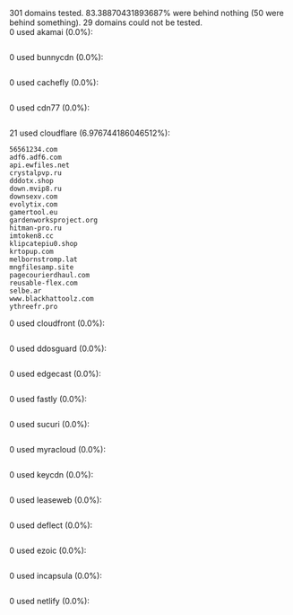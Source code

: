 301 domains tested. 83.38870431893687% were behind nothing (50 were behind something). 29 domains could not be tested.<br>
0 used akamai (0.0%):
```

```

0 used bunnycdn (0.0%):
```

```

0 used cachefly (0.0%):
```

```

0 used cdn77 (0.0%):
```

```

21 used cloudflare (6.976744186046512%):
```
56561234.com
adf6.adf6.com
api.ewfiles.net
crystalpvp.ru
dddotx.shop
down.mvip8.ru
downsexv.com
evolytix.com
gamertool.eu
gardenworksproject.org
hitman-pro.ru
imtoken8.cc
klipcatepiu0.shop
krtopup.com
melbornstromp.lat
mngfilesamp.site
pagecourierdhaul.com
reusable-flex.com
selbe.ar
www.blackhattoolz.com
ythreefr.pro
```

0 used cloudfront (0.0%):
```

```

0 used ddosguard (0.0%):
```

```

0 used edgecast (0.0%):
```

```

0 used fastly (0.0%):
```

```

0 used sucuri (0.0%):
```

```

0 used myracloud (0.0%):
```

```

0 used keycdn (0.0%):
```

```

0 used leaseweb (0.0%):
```

```

0 used deflect (0.0%):
```

```

0 used ezoic (0.0%):
```

```

0 used incapsula (0.0%):
```

```

0 used netlify (0.0%):
```

```
